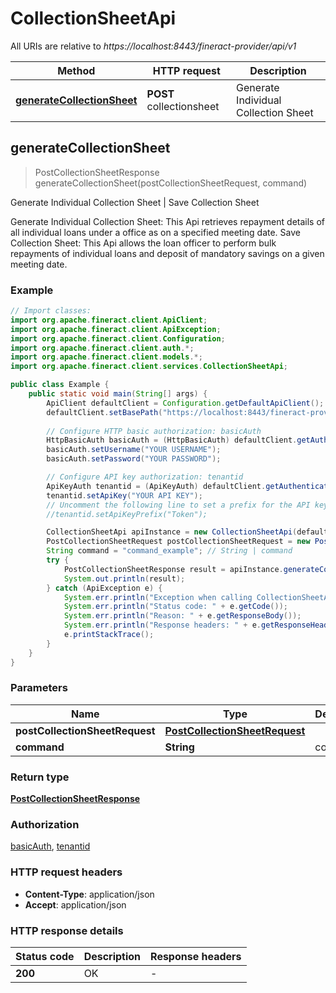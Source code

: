 # CollectionSheetApi

All URIs are relative to *https://localhost:8443/fineract-provider/api/v1*

Method | HTTP request | Description
------------- | ------------- | -------------
[**generateCollectionSheet**](CollectionSheetApi.md#generateCollectionSheet) | **POST** collectionsheet | Generate Individual Collection Sheet | Save Collection Sheet



## generateCollectionSheet

> PostCollectionSheetResponse generateCollectionSheet(postCollectionSheetRequest, command)

Generate Individual Collection Sheet | Save Collection Sheet

Generate Individual Collection Sheet:  This Api retrieves repayment details of all individual loans under a office as on a specified meeting date.  Save Collection Sheet:  This Api allows the loan officer to perform bulk repayments of individual loans and deposit of mandatory savings on a given meeting date.

### Example

```java
// Import classes:
import org.apache.fineract.client.ApiClient;
import org.apache.fineract.client.ApiException;
import org.apache.fineract.client.Configuration;
import org.apache.fineract.client.auth.*;
import org.apache.fineract.client.models.*;
import org.apache.fineract.client.services.CollectionSheetApi;

public class Example {
    public static void main(String[] args) {
        ApiClient defaultClient = Configuration.getDefaultApiClient();
        defaultClient.setBasePath("https://localhost:8443/fineract-provider/api/v1");
        
        // Configure HTTP basic authorization: basicAuth
        HttpBasicAuth basicAuth = (HttpBasicAuth) defaultClient.getAuthentication("basicAuth");
        basicAuth.setUsername("YOUR USERNAME");
        basicAuth.setPassword("YOUR PASSWORD");

        // Configure API key authorization: tenantid
        ApiKeyAuth tenantid = (ApiKeyAuth) defaultClient.getAuthentication("tenantid");
        tenantid.setApiKey("YOUR API KEY");
        // Uncomment the following line to set a prefix for the API key, e.g. "Token" (defaults to null)
        //tenantid.setApiKeyPrefix("Token");

        CollectionSheetApi apiInstance = new CollectionSheetApi(defaultClient);
        PostCollectionSheetRequest postCollectionSheetRequest = new PostCollectionSheetRequest(); // PostCollectionSheetRequest | 
        String command = "command_example"; // String | command
        try {
            PostCollectionSheetResponse result = apiInstance.generateCollectionSheet(postCollectionSheetRequest, command);
            System.out.println(result);
        } catch (ApiException e) {
            System.err.println("Exception when calling CollectionSheetApi#generateCollectionSheet");
            System.err.println("Status code: " + e.getCode());
            System.err.println("Reason: " + e.getResponseBody());
            System.err.println("Response headers: " + e.getResponseHeaders());
            e.printStackTrace();
        }
    }
}
```

### Parameters


Name | Type | Description  | Notes
------------- | ------------- | ------------- | -------------
 **postCollectionSheetRequest** | [**PostCollectionSheetRequest**](PostCollectionSheetRequest.md)|  |
 **command** | **String**| command | [optional]

### Return type

[**PostCollectionSheetResponse**](PostCollectionSheetResponse.md)

### Authorization

[basicAuth](../README.md#basicAuth), [tenantid](../README.md#tenantid)

### HTTP request headers

- **Content-Type**: application/json
- **Accept**: application/json

### HTTP response details
| Status code | Description | Response headers |
|-------------|-------------|------------------|
| **200** | OK |  -  |


